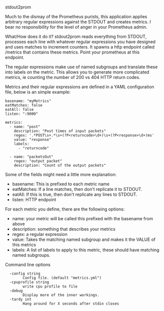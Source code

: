 stdout2prom

Much to the dismay of the Prometheus purists, this application applies arbitrary regular expressions against the STDOUT and creates metrics. I bear no responsibility for the level of anger in your Prometheus admin.

What/How does it do it?
stdout2prom reads everything from STDOUT, processes each line with whatever regular expressions you have designed and uses matches to increment counters. It spawns a http endpoint called /metrics that contains these metrics. Point your prometheus at this endpoint.

The regular expressions make use of named subgroups and translate these into labels on the metric. This allows you to generate more complicated metrics, ie counting the number of 200 vs 404 HTTP return codes.

Metrics and their regular expressions are defined in a YAML configuration file, below is an simple example:

```
basename: "myMetrics"
eatMatches: false
eatAll: false
listen: ":9000"

metrics:
  - name: "post"
    description: "Post times of input packets"
    regex: '.*POST\s+.*\s+(?P<returncode>\d+)\s+(?P<response>\d+)ms'
    value: "response"
    labels:
      - "returncode"

  - name: "packetsOut"
    regex: "output packet"
    description: "Count of the output packets"
```

Some of the fields might need a little more explanation:

- basename: This is prefixed to each metric name
- eatMatches: If a line matches, then don't replicate it to STDOUT.
- eatAll: If this is true, then don't replicate any lines to STDOUT.
- listen: HTTP endpoint

For each metric you define, there are the following options:
- name: your metric will be called this prefixed with the basename from above
- description: something that describes your metrics
- regex: a regular expression
- value: Takes the matching named subgroup and makes it the VALUE of this metrics
- labels: A list of labels to apply to this metric, these should have matching named subgroups.


Command line options

```
  -config string
    	Config file. (default "metrics.yml")
  -cpuprofile string
    	write cpu profile to file
  -debug
    	Display more of the inner workings.
  -tardy int
    	Hang around for X seconds after stdin closes
```
